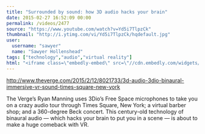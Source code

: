 ```yaml
---
title: "Surrounded by sound: how 3D audio hacks your brain"
date: 2015-02-27 16:52:09 00:00
permalink: /videos/2477
source: "https://www.youtube.com/watch?v=Yd5i7TlpzCk"
thumbnail: "http://i.ytimg.com/vi/Yd5i7TlpzCk/hqdefault.jpg"
user:
  username: "sawyer"
  name: "Sawyer Hollenshead"
tags: ["technology","audio","virtual reality"]
html: "<iframe class=\"embedly-embed\" src=\"//cdn.embedly.com/widgets/media.html?src=http%3A%2F%2Fwww.youtube.com%2Fembed%2FYd5i7TlpzCk%3Fwmode%3Dtransparent%26feature%3Doembed&wmode=transparent&url=https%3A%2F%2Fwww.youtube.com%2Fwatch%3Fv%3DYd5i7TlpzCk&image=http%3A%2F%2Fi.ytimg.com%2Fvi%2FYd5i7TlpzCk%2Fhqdefault.jpg&key=daaebf4d9cdd46779200162d0ca86e20&type=text%2Fhtml&schema=youtube\" width=\"854\" height=\"480\" scrolling=\"no\" frameborder=\"0\" allowfullscreen></iframe>"
---
```


http://www.theverge.com/2015/2/12/8021733/3d-audio-3dio-binaural-immersive-vr-sound-times-square-new-york

The Verge’s Ryan Manning uses 3Dio’s Free Space microphones to take you on a crazy audio tour through Times Square, New York; a virtual barber shop; and a 360-degree Beck concert. This century-old technology of binaural audio — which hacks your brain to put you in a scene — is about to make a huge comeback with VR.